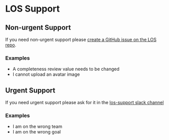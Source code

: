 # LOS Support


## Non-urgent Support

If you need non-urgent support please [create a GitHub issue on the LOS repo](https://github.com/LearnersGuild/los/issues).

### Examples

- A completeness review value needs to be changed
- I cannot upload an avatar image

## Urgent Support

If you need urgent support please ask for it in the [los-support slack channel](https://learnersguild.slack.com/messages/C4X8T7UBT/)

### Examples

- I am on the wrong team
- I am on the wrong goal
